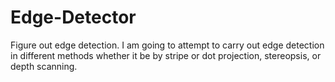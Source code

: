 # Edge-Detector
Figure out edge detection.
I am going to attempt to carry out edge detection in different methods whether it be by stripe or dot projection, stereopsis, or depth scanning.

